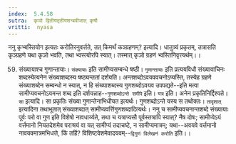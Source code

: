 ```yaml
---
index:  5.4.58
sutra:  कृञो द्वितीयतृतीयशभ्बवीजात् कृषौ
vritti:  nyasa
---
```


ननु कृभ्बस्तियोग इत्यतः करोतिरनुवर्त्तते, तत् किमर्थं कञ्ग्रहणम्? इत्यादि। धातुत्र्यं प्रकृतम्, तत्रासति कृञ्ग्रहणे यथा कृञो भवति, तथा भ्वस्त्योरपि स्यात्। तस्मात् कृञो ग्रहणं भ्वस्तिनिवृत्त्यर्थम्।।

59. संख्यायाश्च गुणान्तायाः।
`संक्यायाः` इति सामीप्यसम्बन्धे षष्ठी। `गुणान्तायाः` इति प्रत्ययविधौ संख्यावाचिनः शब्दस्येत्यनेन संख्याशब्दस्य षष्ठ्यन्ततां दर्शयति। अन्तशब्दोऽवयववचनोऽप्यस्ति, तस्येह ग्रहणे संख्याशब्देन सम्बन्धो न स्यात्, न हि संख्याशब्दस्य गुणशब्दोऽवयव उपपद्यते--इति मत्वा सामीप्यवचनोऽयमन्त शब्द इति दर्शयन्नाह--`गुणशब्दोऽन्ते समीपे` इति। `यत्र` इति। अनेन प्रकृतिनिर्द्दिश्यते। `सा` इत्यादि। सा प्रकृतिः संख्या गुणान्तेनाभिधीयत इत्यर्थः। गुणशब्दोऽन्ते यस्य स तथोक्तः। `तादृशात्` इत्यादिना तथाभूतात् संख्याशब्दात् सामीप्यवर्त्तिगुणशब्दादित्यर्थः। ननु च सामीप्यवचनान्तशब्दे संख्यायाः पूर्वः परो वा गुण इति विशेषो नावधार्य्यते, तथा च यत्राप्यसौ पूर्वस्तत्रापि स्यात्? नैष दोषः; सामीप्येऽयं वर्त्तमानो नियतदेशमेव पराश्रयं वा यत् सामीप्यं तदाचष्टे, न सामीप्यमात्रम्; यथा--अवयवे वर्त्तमानो नावयवमात्रमभिधत्ते, किं तर्हि? विशिष्टवेशमेवादयवम्--`द्विगुणं विलेखनं करोति` इति।।

